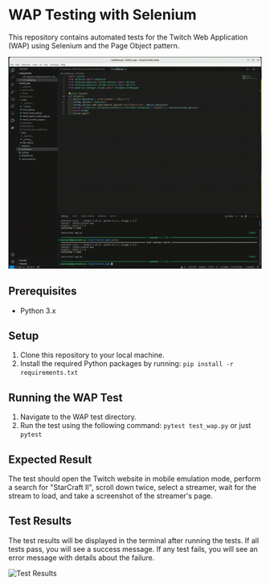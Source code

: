 # WAP Testing with Selenium
This repository contains automated tests for the Twitch Web Application (WAP) using Selenium and the Page Object pattern.

![caption](demo.gif)

## Prerequisites

- Python 3.x

## Setup

1. Clone this repository to your local machine.
2. Install the required Python packages by running:
```pip install -r requirements.txt```

## Running the WAP Test

1. Navigate to the WAP test directory.
2. Run the test using the following command:
```pytest test_wap.py``` or just ```pytest```

## Expected Result

The test should open the Twitch website in mobile emulation mode, perform a search for "StarCraft II", scroll down twice, select a streamer, wait for the stream to load, and take a screenshot of the streamer's page.

## Test Results

The test results will be displayed in the terminal after running the tests. If all tests pass, you will see a success message. If any test fails, you will see an error message with details about the failure.

![Test Results](streamer_page_mobile.png "Screenshot")